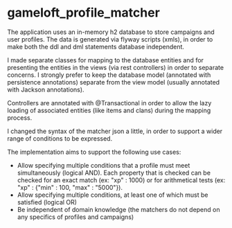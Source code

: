 # gameloft_profile_matcher

The application uses an in-memory h2 database to store campaigns and user profiles.
The data is generated via flyway scripts (xmls), in order to make both the ddl and dml statements database independent.

I made separate classes for mapping to the database entities and for presenting the
entities in the views (via rest controllers) in order to separate concerns. I strongly
prefer to keep the database model (annotated with persistence annotations) separate
from the view model (usually annotated with Jackson annotations).

Controllers are annotated with @Transactional in order to allow the lazy loading
of associated entities (like items and clans) during the mapping process.

I changed the syntax of the matcher json a little, in order to support a wider range of conditions to be expressed.

The implementation aims to support the following use cases:
- Allow specifying multiple conditions that a profile must meet simultaneously (logical AND). Each
property that is checked can be checked for an exact match (ex: "xp" : 1000) or for arithmetical tests
  (ex: "xp" : {"min" : 100, "max" : "5000"}).
- Allow specifying multiple conditions, at least one of which must be satisfied (logical OR)
- Be independent of domain knowledge (the matchers do not depend on any specifics of profiles and campaigns)